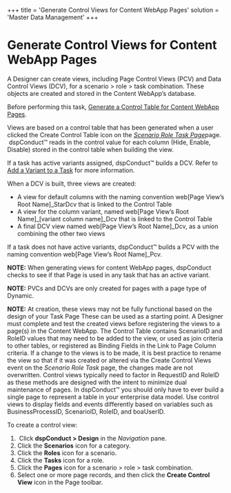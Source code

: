 +++
title = 'Generate Control Views for Content WebApp Pages'
solution = 'Master Data Management'
+++

# Generate Control Views for Content WebApp Pages

A Designer can create views, including Page Control Views (PCV) and Data
Control Views (DCV), for a scenario \> role \> task combination. These
objects are created and stored in the Content WebApp’s database.

Before performing this task, [Generate a Control Table for Content
WebApp Pages](Generate_a_Control_Table_for_Content_WebApp_Pages.htm).

Views are based on a control table that has been generated when a user
clicked the Create Control Table icon on the
<span style="font-style: italic;">[Scenario Role Task
Page](../Page_Desc/Scenario_Role_Task_Page.htm)</span>page.  dspConduct™
reads in the control value for each column (Hide, Enable, Disable)
stored in the control table when building the view.

If a task has active variants assigned, dspConduct™ builds a DCV. Refer
to [Add a Variant to a Task](Add_a_Variant_to_a_Task.htm) for more
information.

When a DCV is built, three views are created:

  - A view for default columns with the naming convention web\[Page
    View’s Root Name\]\_StarDcv that is linked to the Control Table
  - A view for the column variant, named web\[Page View’s Root
    Name\]\_\[variant column name\]\_Dcv that is linked to the Control
    Table
  - A final DCV view named web\[Page View’s Root Name\]\_Dcv, as a union
    combining the other two views

If a task does not have active variants, dspConduct™ builds a PCV with
the naming convention web\[Page View’s Root Name\]\_Pcv.

**NOTE:** When generating views for content WebApp pages, dspConduct
checks to see if that Page is used in any task that has an active
variant.

<span style="font-weight: bold;">NOTE:</span> PVCs and DCVs are only
created for pages with a page type of Dynamic.

<span style="font-weight: bold;">NOTE:</span> At creation, these views
may not be fully functional based on the design of your Task Page These
can be used as a starting point. A Designer must complete and test the
created views before registering the views to a page(s) in the Content
WebApp. The Control Table contains ScenarioID and RoleID values that may
need to be added to the view, or used as join criteria to other tables,
or registered as Binding Fields in the Link to Page Column criteria. If
a change to the views is to be made, it is best practice to rename the
view so that if it was created or altered via the Create Control Views
event on the <span style="font-style: italic;">Scenario Role Task</span>
page, the changes made are not overwritten. Control views typically need
to factor in RequestID and RoleID as these methods are designed with the
intent to minimize dual maintenance of pages. In dspConduct™ you should
only have to ever build a single page to represent a table in your
enterprise data model. Use control views to display fields and events
differently based on variables such as BusinessProcessID, ScenarioID,
RoleID, and boaUserID.

To create a control view:

1.   Click <span style="font-weight: bold;">dspConduct \> Design</span>
    in the <span style="font-style: italic;">Navigation</span> pane.
2.  Click the <span style="font-weight: bold;">Scenarios</span> icon for
    a category.
3.  Click the <span style="font-weight: bold;">Roles</span> icon for a
    scenario.
4.  Click the <span style="font-weight: bold;">Tasks</span> icon for a
    role.
5.  Click the <span style="font-weight: bold;">Pages</span> icon for a
    scenario \> role \> task combination.
6.  Select one or more page records, and then click the
    <span style="font-weight: bold;">Create Control View</span> icon in
    the Page toolbar.
